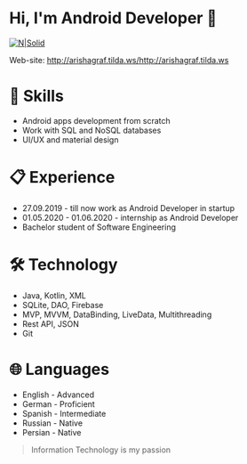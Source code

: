 
# Hi, I'm Android Developer 👋

[![N|Solid](https://www.vectorico.com/wp-content/uploads/2018/02/Linkedin-full-logo-300x74.png)](https://linkedin.com/in/aryna-sukhail)

Web-site: http://arishagraf.tilda.ws/http://arishagraf.tilda.ws

# 📎 Skills


  - Android apps development from scratch 
  - Work with SQL and NoSQL databases
  - UI/UX and material design

# 📋 Experience

  - 27.09.2019 - till now work as Android Developer in startup
  - 01.05.2020 - 01.06.2020 - internship as Android Developer
  - Bachelor student of Software Engineering

# 🛠 Technology

- Java, Kotlin, XML
- SQLite, DAO, Firebase
- MVP, MVVM, DataBinding, LiveData, Multithreading
- Rest API, JSON
- Git
 
# 🌐 Languages

- English - Advanced
- German - Proficient
- Spanish - Intermediate
- Russian - Native
- Persian - Native






> Information Technology is my passion
